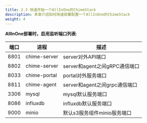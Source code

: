 ```yaml
---
title: 2.3 快速开始一个AllInOne的ChimeStack
description: 本章介绍如何快速部署配置一个AllInOne的ChimeStack
weight: 4
---
```


**AllInOne部署时，启用监听端口列表**:

| 端口 | 进程    | 描述               |
|------|--------------|---------------------------|
| 8801 | chime-server | server对外API端口          |
| 8802 | chime-server | server和agent之间gRPC通信端口| 
| 8033 | chime-portal | portal对外服务端口 |
| 8811 | chime-agent  | server和agent之间grpc通信端口 | 
| 3306 | mysql        | mysql默认服务端口  |
| 8086 | influxdb     | influxdb默认服务端口 | 
| 9000 | minio        | 默认s3服务组件minio服务端口 | 
